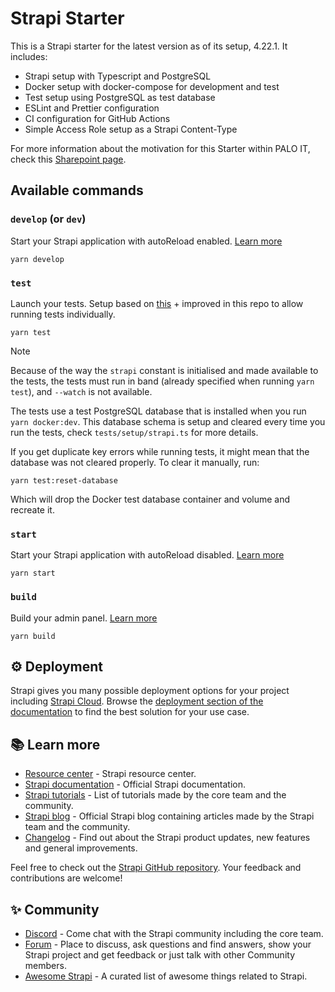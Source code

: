 # Strapi Starter

This is a Strapi starter for the latest version as of its setup, 4.22.1. It includes:

- Strapi setup with Typescript and PostgreSQL
- Docker setup with docker-compose for development and test
- Test setup using PostgreSQL as test database
- ESLint and Prettier configuration
- CI configuration for GitHub Actions
- Simple Access Role setup as a Strapi Content-Type

For more information about the motivation for this Starter within PALO IT, check this [Sharepoint page](https://paloit2016.sharepoint.com/sites/WOW/SitePages/Strapi-Guidelines.aspx).

## Available commands

### `develop` (or `dev`)

Start your Strapi application with autoReload enabled. [Learn more](https://docs.strapi.io/dev-docs/cli#strapi-develop)

```
yarn develop
```

### `test`

Launch your tests. Setup based on [this](https://docs.strapi.io/dev-docs/testing) + improved in this repo to allow running tests individually.

```console
yarn test
```

> [!NOTE]
> Because of the way the `strapi` constant is initialised and made available to the tests, the tests must run in band (already specified when running `yarn test`), and `--watch` is not available.

The tests use a test PostgreSQL database that is installed when you run `yarn docker:dev`. This database schema is setup and cleared every time you run the tests, check `tests/setup/strapi.ts` for more details.

If you get duplicate key errors while running tests, it might mean that the database was not cleared properly. To clear it manually, run:

```console
yarn test:reset-database
```

Which will drop the Docker test database container and volume and recreate it.

### `start`

Start your Strapi application with autoReload disabled. [Learn more](https://docs.strapi.io/dev-docs/cli#strapi-start)

```
yarn start
```

### `build`

Build your admin panel. [Learn more](https://docs.strapi.io/dev-docs/cli#strapi-build)

```
yarn build
```

## ⚙️ Deployment

Strapi gives you many possible deployment options for your project including [Strapi Cloud](https://cloud.strapi.io). Browse the [deployment section of the documentation](https://docs.strapi.io/dev-docs/deployment) to find the best solution for your use case.

## 📚 Learn more

- [Resource center](https://strapi.io/resource-center) - Strapi resource center.
- [Strapi documentation](https://docs.strapi.io) - Official Strapi documentation.
- [Strapi tutorials](https://strapi.io/tutorials) - List of tutorials made by the core team and the community.
- [Strapi blog](https://strapi.io/blog) - Official Strapi blog containing articles made by the Strapi team and the community.
- [Changelog](https://strapi.io/changelog) - Find out about the Strapi product updates, new features and general improvements.

Feel free to check out the [Strapi GitHub repository](https://github.com/strapi/strapi). Your feedback and contributions are welcome!

## ✨ Community

- [Discord](https://discord.strapi.io) - Come chat with the Strapi community including the core team.
- [Forum](https://forum.strapi.io/) - Place to discuss, ask questions and find answers, show your Strapi project and get feedback or just talk with other Community members.
- [Awesome Strapi](https://github.com/strapi/awesome-strapi) - A curated list of awesome things related to Strapi.
